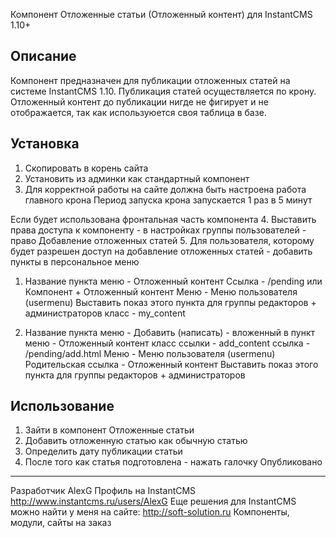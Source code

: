 Компонент Отложенные статьи (Отложенный контент) для  InstantCMS 1.10+

Описание
----------------------------------------

Компонент предназначен для публикации отложенных статей на системе InstantCMS 1.10.
Публикация статей осуществляется по крону.
Отложенный контент до публикации нигде не фигирует и не отображается, так как используюется своя таблица в базе.



Установка
----------------------------------------

1. Скопировать в корень сайта
2. Установить из админки как стандартный компонент
3. Для корректной работы на сайте должна быть настроена работа главного крона
Период запуска крона запускается 1 раз в 5 минут

Если будет использована фронтальная часть компонента
4. Выставить права доступа к компоненту - в настройках группы пользователей - право Добавление отложенных статей
5. Для пользователя, которому будет разрешен доступ на добавление отложенных статей - добавить пункты в персональное меню 

1) Название пункта меню - Отложенный контент
Ссылка - /pending    или   Компонент + Отложенный контент
Меню   - Меню пользователя (usermenu)
Выставить показ этого пункта для группы редакторов + администраторов
класс - my_content

2) Название пункта меню - Добавить (написать) - вложенный в пункт меню - Отложенный контент
класс ссылки - add_content
ссылка - /pending/add.html
Меню   - Меню пользователя (usermenu)
Родительская ссылка - Отложенный контент
Выставить показ этого пункта для группы редакторов + администраторов


Использование
----------------------------------------

1. Зайти в компонент Отложенные статьи
2. Добавить отложенную статью как обычную статью
3. Определить дату публикации статьи 
4. После того как статья подготовлена - нажать галочку Опубликовано


----------------------------------------

Разработчик 
AlexG
Профиль на InstantCMS http://www.instantcms.ru/users/AlexG
Еще решения для InstantCMS можно найти у меня на сайте:
http://soft-solution.ru
Компоненты, модули, сайты на заказ